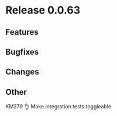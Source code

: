 # Release 0.0.63

## Features

## Bugfixes

## Changes

## Other

KM279 👌 Make integration tests toggleable

